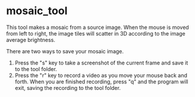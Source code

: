 # mosaic_tool

This tool makes a mosaic from a source image. 
When the mouse is moved from left to right, the image tiles will scatter in 3D according to the image average brightness.

There are two ways to save your mosaic image.
1. Press the "s" key to take a screenshot of the current frame and save it to the tool folder. 
2. Press the "r" key to record a video as you move your mouse back and forth. When you are finished recording, press "q" and the program   will exit, saving the recording to the tool folder.
